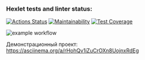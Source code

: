 ### Hexlet tests and linter status:
[![Actions Status](https://github.com/EEFIMOVA2021/java-project-lvl1/workflows/hexlet-check/badge.svg)](https://github.com/EEFIMOVA2021/java-project-lvl1/actions)
[![Maintainability](https://api.codeclimate.com/v1/badges/a99a88d28ad37a79dbf6/maintainability)](https://codeclimate.com/github/codeclimate/codeclimate/maintainability)
[![Test Coverage](https://api.codeclimate.com/v1/badges/a99a88d28ad37a79dbf6/test_coverage)](https://codeclimate.com/github/codeclimate/codeclimate/test_coverage)

![example workflow](https://github.com/EEFIMOVA2021/java-project-lvl1/.github/workflows/main.yml/badge.svg)

Демонстрационный проект: https://asciinema.org/a/rHohQv1iZuCrOXn8UojnxRdEg